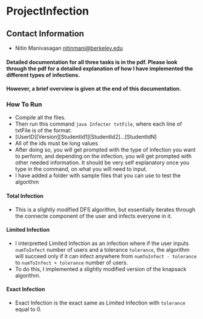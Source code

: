 # ProjectInfection

## Contact Information
* Nitin Manivasagan <nitinmani@berkeley.edu>

#### Detailed documentation for all three tasks is in the pdf. Please look through the pdf for a detailed explanation of how I have implemented the different types of infections. 
#### However, a brief overview is given at the end of this documentation.

### How To Run 
  * Compile all the files. 
  * Then run this command `java Infecter txtFile`, where each line of txtFile is of the format:  
   * [UserID][Version][StudentId1][StudentId2]...[StudentIdN]
  * All of the ids must be long values
  * After doing so, you will get prompted with the type of infection you want to perform, and depending on the infection, you will get prompted with other needed information. It should be very self explanatory once you type in the command, on what you will need to input.
  * I have added a folder with sample files that you can use to test the algorithm
 
#### Total Infection
* This is a slightly modified DFS algorithm, but essentially iterates through the connecte component of the user and infects everyone in it.

#### Limited Infection
* I interpretted Limited Infection as an infection where if the user inputs `numToInfect` number of users and a tolerance `tolerance`,  the algorithm will succeed only if it can infect anywhere from `numToInfect - tolerance` to `numToInfect + tolerance` number of users. 
* To do this, I implemented a slightly modified version of the knapsack algorithm.

#### Exact Infection
* Exact Infection is the exact same as Limited Infection with `tolerance` equal to 0.
